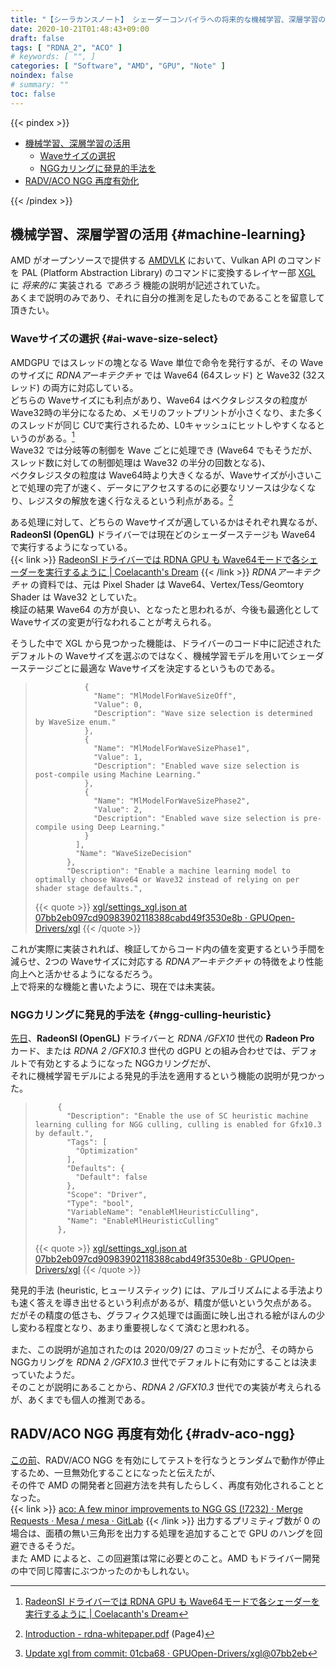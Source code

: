 ```yaml
---
title: "【シーラカンスノート】 シェーダーコンパイラへの将来的な機械学習、深層学習の活用、RADV/ACO NGG 再度有効化 【2020/10/21】"
date: 2020-10-21T01:48:43+09:00
draft: false
tags: [ "RDNA_2", "ACO" ]
# keywords: [ "", ]
categories: [ "Software", "AMD", "GPU", "Note" ]
noindex: false
# summary: ""
toc: false
---
```


{{< pindex >}}

 * [機械学習、深層学習の活用](#machine-learning)
    * [Waveサイズの選択](#ai-wave-size-select)
    * [NGGカリングに発見的手法を](#ngg-culling-heuristic)
 * [RADV/ACO NGG 再度有効化](#radv-aco-ngg)

{{< /pindex >}}

## 機械学習、深層学習の活用 {#machine-learning}

AMD がオープンソースで提供する [AMDVLK](https://github.com/GPUOpen-Drivers/AMDVLK) において、Vulkan API のコマンドを PAL (Platform Abstraction Library) のコマンドに変換するレイヤー部 [XGL](https://github.com/GPUOpen-Drivers/xgl) に *将来的に* 実装される *であろう* 機能の説明が記述されていた。  
あくまで説明のみであり、それに自分の推測を足したものであることを留意して頂きたい。  

### Waveサイズの選択 {#ai-wave-size-select}

AMDGPU ではスレッドの塊となる Wave 単位で命令を発行するが、その Wave のサイズに *RDNAアーキテクチャ* では Wave64 (64スレッド) と Wave32 (32スレッド) の両方に対応している。  
どちらの Waveサイズにも利点があり、Wave64 はベクタレジスタの粒度が Wave32時の半分になるため、メモリのフットプリントが小さくなり、また多くのスレッドが同じ CUで実行されるため、L0キャッシュにヒットしやすくなるというのがある。[^radeonsi-wave64]  
Wave32 では分岐等の制御を Wave ごとに処理でき (Wave64 でもそうだが、スレッド数に対しての制御処理は Wave32 の半分の回数となる)、  
ベクタレジスタの粒度は Wave64時より大きくなるが、Waveサイズが小さいことで処理の完了が速く、データにアクセスするのに必要なリソースは少なくなり、レジスタの解放を速く行なえるという利点がある。[^rdna-whitepaper]  

[^radeonsi-wave64]: [RadeonSI ドライバーでは RDNA GPU も Wave64モードで各シェーダーを実行するように | Coelacanth's Dream](/posts/2020/07/02/radeonsi-shader-wave64-with-rdna/)
[^rdna-whitepaper]: [Introduction - rdna-whitepaper.pdf](https://www.amd.com/system/files/documents/rdna-whitepaper.pdf) (Page4)

ある処理に対して、どちらの Waveサイズが適しているかはそれぞれ異なるが、**RadeonSI (OpenGL)** ドライバーでは現在どのシェーダーステージも Wave64 で実行するようになっている。  
{{< link >}} [RadeonSI ドライバーでは RDNA GPU も Wave64モードで各シェーダーを実行するように | Coelacanth's Dream](/posts/2020/07/02/radeonsi-shader-wave64-with-rdna/) {{< /link >}}
*RDNAアーキテクチャ* の資料では、元は Pixel Shader は Wave64、Vertex/Tess/Geomtory Shader は Wave32 としていた。  
検証の結果 Wave64 の方が良い、となったと思われるが、今後も最適化として Waveサイズの変更が行なわれることが考えられる。  

そうした中で XGL から見つかった機能は、ドライバーのコード中に記述されたデフォルトの Waveサイズを選ぶのではなく、機械学習モデルを用いてシェーダーステージごとに最適な Waveサイズを決定するというものである。  

 >                {
 >                  "Name": "MlModelForWaveSizeOff",
 >                  "Value": 0,
 >                  "Description": "Wave size selection is determined by WaveSize enum."
 >                },
 >                {
 >                  "Name": "MlModelForWaveSizePhase1",
 >                  "Value": 1,
 >                  "Description": "Enabled wave size selection is post-compile using Machine Learning."
 >                },
 >                {
 >                  "Name": "MlModelForWaveSizePhase2",
 >                  "Value": 2,
 >                  "Description": "Enabled wave size selection is pre-compile using Deep Learning."
 >                }
 >              ],
 >              "Name": "WaveSizeDecision"
 >            },
 >            "Description": "Enable a machine learning model to optimally choose Wave64 or Wave32 instead of relying on per shader stage defaults.",
 >
 > {{< quote >}} [xgl/settings_xgl.json at 07bb2eb097cd90983902118388cabd49f3530e8b · GPUOpen-Drivers/xgl](https://github.com/GPUOpen-Drivers/xgl/blob/07bb2eb097cd90983902118388cabd49f3530e8b/icd/settings/settings_xgl.json#L4002) {{< /quote >}}

これが実際に実装されれば、検証してからコード内の値を変更するという手間を減らせ、2つの Waveサイズに対応する *RDNAアーキテクチャ* の特徴をより性能向上へと活かせるようになるだろう。  
上で将来的な機能と書いたように、現在では未実装。  

### NGGカリングに発見的手法を {#ngg-culling-heuristic}

[先日](/posts/2020/10/17/gfx103-default-ngg-culling/)、**RadeonSI (OpenGL)** ドライバーと *RDNA /GFX10* 世代の **Radeon Pro** カード、または *RDNA 2 /GFX10.3* 世代の dGPU との組み合わせでは、デフォルトで有効とするようになった NGGカリングだが、  
それに機械学習モデルによる発見的手法を適用するという機能の説明が見つかった。  

 >          {
 >            "Description": "Enable the use of SC heuristic machine learning culling for NGG culling, culling is enabled for Gfx10.3 by default.",
 >            "Tags": [
 >              "Optimization"
 >            ],
 >            "Defaults": {
 >              "Default": false
 >            },
 >            "Scope": "Driver",
 >            "Type": "bool",
 >            "VariableName": "enableMlHeuristicCulling",
 >            "Name": "EnableMlHeuristicCulling"
 >          },
 >
 > {{< quote >}} [xgl/settings_xgl.json at 07bb2eb097cd90983902118388cabd49f3530e8b · GPUOpen-Drivers/xgl](https://github.com/GPUOpen-Drivers/xgl/blob/07bb2eb097cd90983902118388cabd49f3530e8b/icd/settings/settings_xgl.json#L4148) {{< /quote >}}

発見的手法 (heuristic, ヒューリスティック) には、アルゴリズムによる手法よりも速く答えを導き出せるという利点があるが、精度が低いという欠点がある。  
だがその精度の低さも、グラフィクス処理では画面に映し出される絵がほんの少し変わる程度となり、あまり重要視しなくて済むと思われる。  

また、この説明が追加されたのは 2020/09/27 のコミットだが[^commit]、その時から NGGカリングを *RDNA 2 /GFX10.3* 世代でデフォルトに有効にすることは決まっていたようだ。  
そのことが説明にあることから、*RDNA 2 /GFX10.3* 世代での実装が考えられるが、あくまでも個人の推測である。  

[^commit]: [Update xgl from commit: 01cba68 · GPUOpen-Drivers/xgl@07bb2eb](https://github.com/GPUOpen-Drivers/xgl/commit/07bb2eb097cd90983902118388cabd49f3530e8b#diff-ddc11018ab28855131f2e8ad2be406cdabaa9979f1c13276ae0a613c389c87f9)

## RADV/ACO NGG 再度有効化 {#radv-aco-ngg}

[この前](/posts/2020/10/15/coelacanth-note-2020-10-15/)、RADV/ACO NGG を有効にしてテストを行なうとランダムで動作が停止するため、一旦無効化することになったと伝えたが、  
その件で AMD の開発者と回避方法を共有したらしく、再度有効化されることとなった。  
{{< link >}} [aco: A few minor improvements to NGG GS (!7232) · Merge Requests · Mesa / mesa · GitLab](https://gitlab.freedesktop.org/mesa/mesa/-/merge_requests/7232) {{< /link >}}
出力するプリミティブ数が 0 の場合は、面積の無い三角形を出力する処理を追加することで GPU のハングを回避できるそうだ。  
また AMD によると、この回避策は常に必要とのこと。AMD もドライバー開発の中で同じ障害にぶつかったのかもしれない。  
